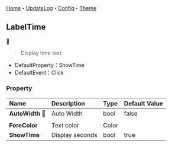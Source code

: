 ﻿[Home](../Home.md)・[UpdateLog](../UpdateLog.md)・[Config](../Config.md)・[Theme](../Theme.md)

## LabelTime
👚

> Display time text.

- DefaultProperty：ShowTime
- DefaultEvent：Click

### Property

Name | Description | Type | Default Value |
:--|:--|:--|:--|
**AutoWidth** 🔴 | Auto Width | bool | false |
||||
**ForeColor** | Text color | Color |  |
**ShowTime** | Display seconds | bool | true |